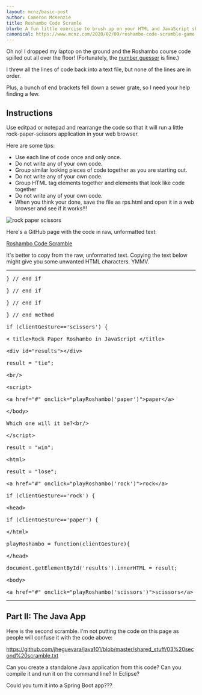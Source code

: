 ```yaml
---
layout: mcnz/basic-post
author: Cameron McKenzie
title: Roshambo Code Scramle
blurb: A fun little exercise to brush up on your HTML and JavaScript skills.
canonical: https://www.mcnz.com/2020/02/09/roshambo-code-scramble-game.html
---
```


Oh no! I dropped my laptop on the ground and the Roshambo course code spilled out all over the floor! (Fortunately, the <a href="https://www.mcnz.com/course/numberguesser.html">number guesser</a> is fine.)

I threw all the lines of code back into a text file, but none of the lines are in order.

Plus, a bunch of end brackets fell down a sewer grate, so I need your help finding a few.

## Instructions

Use editpad or notepad and rearrange the code so that it will run a little rock-paper-scissors application in your web browser.

Here are some tips:

* Use each line of code once and only once.
* Do not write any of your own code.
* Group similar looking pieces of code together as you are starting out.
* Do not write any of your own code.
* Group HTML tag elements together and elements that look like code together
* Do not write any of your own code.
* When you think your done, save the file as rps.html and open it in a web browser and see if it works!!!

<img src="https://images-na.ssl-images-amazon.com/images/I/61QkvmvEdVL.png" alt="rock paper scissors" class="img-fluid"/>


Here's a GitHub page with the code in raw, unformatted text:

[Roshambo Code Scramble](https://raw.githubusercontent.com/jheguevara/java101/master/shared_stuff/02%20first%20scramble.txt)

It's better to copy from the raw, unformatted text. Copying the text below might give you some unwanted HTML characters. YMMV.

<hr/>



<pre>
} // end if

} // end if

} // end if

} // end method

if (clientGesture=='scissors') {

&lt; title&gt;Rock Paper Roshambo in JavaScript &lt;/title&gt;

&lt;div id="results"&gt;&lt;/div&gt;

result = "tie";

&lt;br/&gt;

&lt;script&gt;

&lt;a href="#" onclick="playRoshambo('paper')"&gt;paper&lt;/a&gt;

&lt;/body&gt;

Which one will it be?&lt;br/&gt;

&lt;/script&gt;

result = "win";

&lt;html&gt;

result = "lose";

&lt;a href="#" onclick="playRoshambo('rock')"&gt;rock&lt;/a&gt;

if (clientGesture=='rock') {

&lt;head&gt;

if (clientGesture=='paper') { 

&lt;/html&gt;

playRoshambo = function(clientGesture){

&lt;/head&gt;

document.getElementById('results').innerHTML = result;

&lt;body&gt;

&lt;a href="#" onclick="playRoshambo('scissors')"&gt;scissors&lt;/a&gt;
</pre>

<hr/>

## Part II: The Java App

Here is the second scramble. I'm not putting the code on this page as people will confuse it with the code above:

https://github.com/jheguevara/java101/blob/master/shared_stuff/03%20second%20scramble.txt

Can you create a standalone Java application from this code? Can you compile it and run it on the command line? In Eclipse? 

Could you turn it into a Spring Boot app???


